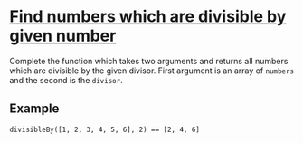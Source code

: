 # [Find numbers which are divisible by given number](https://www.codewars.com/kata/find-numbers-which-are-divisible-by-given-number "https://www.codewars.com/kata/55edaba99da3a9c84000003b")

Complete the function which takes two arguments and returns all numbers which are divisible by the given divisor. First argument is an array of `numbers` and the second is the `divisor`.

## Example

```
divisibleBy([1, 2, 3, 4, 5, 6], 2) == [2, 4, 6]
```